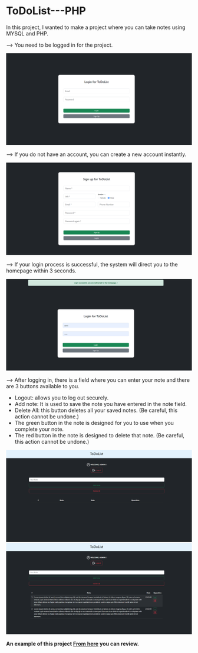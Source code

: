 # ToDoList---PHP

In this project, I wanted to make a project where you can take notes using MYSQL and PHP.

--> You need to be logged in for the project.

<img src="assets/img/todolist/1.png" />

--> If you do not have an account, you can create a new account instantly.

<img src="assets/img/todolist/2.png" />

--> If your login process is successful, the system will direct you to the homepage within 3 seconds.

<img src="assets/img/todolist/3.png" />

--> After logging in, there is a field where you can enter your note and there are 3 buttons available to you.

- Logout: allows you to log out securely.
- Add note: It is used to save the note you have entered in the note field.
- Delete All: this button deletes all your saved notes. (Be careful, this action cannot be undone.)
- The green button in the note is designed for you to use when you complete your note.
- The red button in the note is designed to delete that note. (Be careful, this action cannot be undone.)

<img src="assets/img/todolist/4.png" />

<img src="assets/img/todolist/5.png" />

<b> An example of this project <a href="https://project.4lphasoftware.com/todolist">From here</a> you can review. </b>

